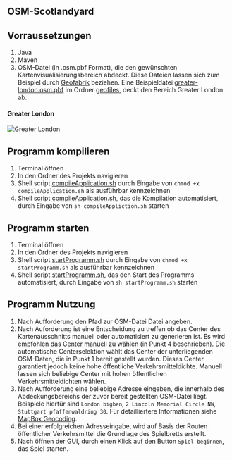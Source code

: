 ## OSM-Scotlandyard

## Vorraussetzungen
1. Java
2. Maven
3. OSM-Datei (in .osm.pbf Format), die den gewünschten Kartenvisualisierungsbereich abdeckt. Diese Dateien lassen sich zum Beispiel durch [Geofabrik](https://download.geofabrik.de/) beziehen. Eine Beispieldatei [greater-london.osm.pbf](geofiles/greater-london.osm.pbf) im Ordner [geofiles](geofiles), deckt den Bereich Greater London ab. 

#### Greater London
![Greater London](https://user-images.githubusercontent.com/45538729/158072585-34aece11-f732-4088-9b77-bae192392934.png)

## Programm kompilieren
1. Terminal öffnen
2. In den Ordner des Projekts navigieren
3. Shell script [compileApplication.sh](./compileApplication.sh) durch Eingabe von `chmod +x compileApplication.sh` als ausführbar kennzeichnen
4. Shell script [compileApplication.sh](./compileApplication.sh), das die Kompilation automatisiert, durch Eingabe von `sh compileAppliction.sh` starten

## Programm starten
1. Terminal öffnen
2. In den Ordner des Projekts navigieren
3. Shell script [startProgramm.sh](startProgramm.sh) durch Eingabe von `chmod +x startProgramm.sh` als ausführbar kennzeichnen
4. Shell script [startProgramm.sh](startProgramm.sh), das den Start des Programms automatisiert, durch Eingabe von `sh startProgramm.sh` starten

## Programm Nutzung
1. Nach Aufforderung den Pfad zur OSM-Datei Datei angeben.
2. Nach Auforderung ist eine Entscheidung zu treffen ob das Center des Kartenausschnitts manuell oder automatisiert zu generieren ist. Es wird empfohlen das Center manuell zu wählen (in Punkt 4 beschrieben). Die automatische Centerselektion wählt das Center der unterliegenden OSM-Daten, die in Punkt 1 bereit gestellt wurden. Dieses Center garantiert jedoch keine hohe öffentliche Verkehrsmitteldichte. Manuell lassen sich beliebige Center mit hohen öffentlichen Verkehrsmitteldichten wählen.
3. Nach Aufforderung eine beliebige Adresse eingeben, die innerhalb des Abdeckungsbereichs der zuvor bereit gestellten OSM-Datei liegt. Beispiele hierfür sind `London bigben`, `2 Lincoln Memorial Circle NW`, `Stuttgart pfaffenwaldring 30`. Für detailliertere Informationen siehe [MapBox Geocoding](https://docs.mapbox.com/help/getting-started/geocoding/).
4. Bei einer erfolgreichen Adresseingabe, wird auf Basis der Routen öffentlicher Verkehrsmittel die Grundlage des Spielbretts erstellt.
5. Nach öffnen der GUI, durch einen Klick auf den Button `Spiel beginnen`, das Spiel starten.

